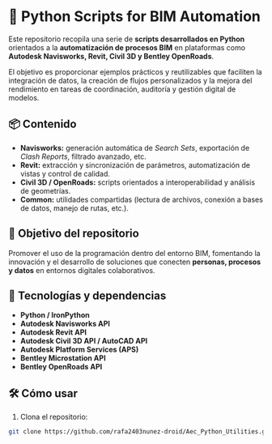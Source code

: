 # 🐍 Python Scripts for BIM Automation

Este repositorio recopila una serie de **scripts desarrollados en Python** orientados a la **automatización de procesos BIM** en plataformas como **Autodesk Navisworks, Revit, Civil 3D y Bentley OpenRoads**.

El objetivo es proporcionar ejemplos prácticos y reutilizables que faciliten la integración de datos, la creación de flujos personalizados y la mejora del rendimiento en tareas de coordinación, auditoría y gestión digital de modelos.

## 📦 Contenido

* **Navisworks:** generación automática de *Search Sets*, exportación de *Clash Reports*, filtrado avanzado, etc.  
* **Revit:** extracción y sincronización de parámetros, automatización de vistas y control de calidad.  
* **Civil 3D / OpenRoads:** scripts orientados a interoperabilidad y análisis de geometrías.  
* **Common:** utilidades compartidas (lectura de archivos, conexión a bases de datos, manejo de rutas, etc.).

## 🚀 Objetivo del repositorio

Promover el uso de la programación dentro del entorno BIM, fomentando la innovación y el desarrollo de soluciones que conecten **personas, procesos y datos** en entornos digitales colaborativos.

## 🧰 Tecnologías y dependencias

* **Python / IronPython**  
* **Autodesk Navisworks API**  
* **Autodesk Revit API**
* **Autodesk Civil 3D API / AutoCAD API**  
* **Autodesk Platform Services (APS)**  
* **Bentley Microstation API**  
* **Bentley OpenRoads API**  

## 🛠 Cómo usar

1. Clona el repositorio:
```bash
git clone https://github.com/rafa2403nunez-droid/Aec_Python_Utilities.git
